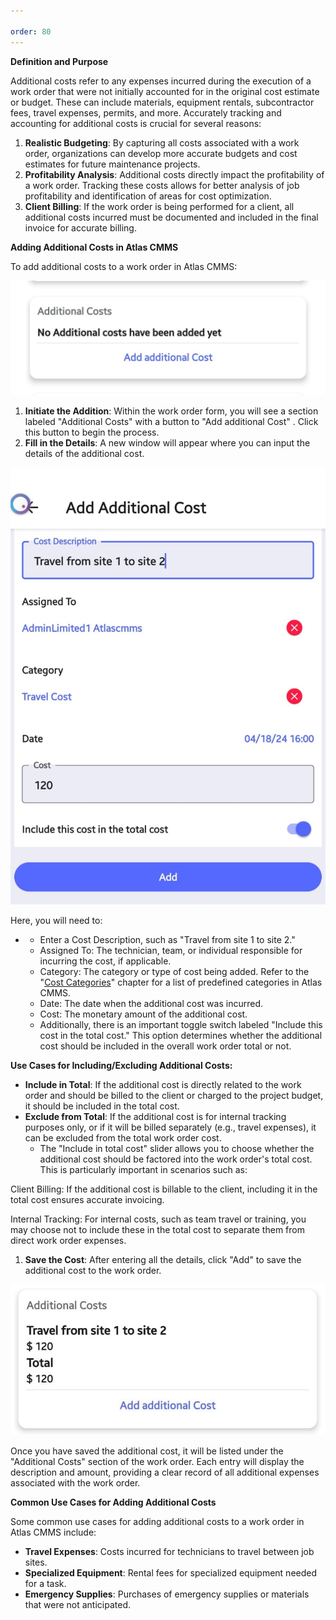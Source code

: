 ```yaml
---

order: 80
---
```


__Definition and Purpose__

Additional costs refer to any expenses incurred during the execution of a work order that were not initially accounted for in the original cost estimate or budget. These can include materials, equipment rentals, subcontractor fees, travel expenses, permits, and more. Accurately tracking and accounting for additional costs is crucial for several reasons:

1. __Realistic Budgeting__: By capturing all costs associated with a work order, organizations can develop more accurate budgets and cost estimates for future maintenance projects.
2. __Profitability Analysis__: Additional costs directly impact the profitability of a work order. Tracking these costs allows for better analysis of job profitability and identification of areas for cost optimization.
3. __Client Billing__: If the work order is being performed for a client, all additional costs incurred must be documented and included in the final invoice for accurate billing.

__Adding Additional Costs in Atlas CMMS__

To add additional costs to a work order in Atlas CMMS:

![](../../../../static/img/rev6/image119.png)

1. __Initiate the Addition__: Within the work order form, you will see a section labeled "Additional Costs" with a button to "Add additional Cost" . Click this button to begin the process.
2. __Fill in the Details__: A new window will appear where you can input the details of the additional cost. 

![](../../../../static/img/rev6/image120.png)

Here, you will need to:

- 
	- Enter a Cost Description, such as "Travel from site 1 to site 2."
	- Assigned To: The technician, team, or individual responsible for incurring the cost, if applicable.
	- Category: The category or type of cost being added. Refer to the "[Cost Categories](#_Cost_Categories)" chapter for a list of predefined categories in Atlas CMMS.
	- Date: The date when the additional cost was incurred.
	- Cost: The monetary amount of the additional cost.
	- Additionally, there is an important toggle switch labeled "Include this cost in the total cost." This option determines whether the additional cost should be included in the overall work order total or not.

__Use Cases for Including/Excluding Additional Costs:__

- __Include in Total__: If the additional cost is directly related to the work order and should be billed to the client or charged to the project budget, it should be included in the total cost.
- __Exclude from Total__: If the additional cost is for internal tracking purposes only, or if it will be billed separately \(e.g., travel expenses\), it can be excluded from the total work order cost.
	- The "Include in total cost" slider allows you to choose whether the additional cost should be factored into the work order's total cost. This is particularly important in scenarios such as:

Client Billing: If the additional cost is billable to the client, including it in the total cost ensures accurate invoicing.

Internal Tracking: For internal costs, such as team travel or training, you may choose not to include these in the total cost to separate them from direct work order expenses.

1. __Save the Cost__: After entering all the details, click "Add" to save the additional cost to the work order.

![](../../../../static/img/rev6/image121.png)

Once you have saved the additional cost, it will be listed under the "Additional Costs" section of the work order. Each entry will display the description and amount, providing a clear record of all additional expenses associated with the work order.

__Common Use Cases for Adding Additional Costs__

Some common use cases for adding additional costs to a work order in Atlas CMMS include:

- __Travel Expenses__: Costs incurred for technicians to travel between job sites.
- __Specialized Equipment__: Rental fees for specialized equipment needed for a task.
- __Emergency Supplies__: Purchases of emergency supplies or materials that were not anticipated.